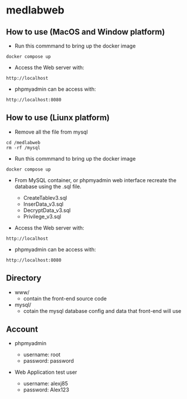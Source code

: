 # medlabweb

## How to use (MacOS and Window platform)

- Run this commmand to bring up the docker image
```
docker compose up
```

- Access the Web server with:
```
http://localhost
```

- phpmyadmin can be access with:
```
http://localhost:8080
```

## How to use (Liunx platform)

- Remove all the file from mysql
```
cd /medlabweb
rm -rf /mysql
```

- Run this commmand to bring up the docker image
```
docker compose up
```

- From MySQL container, or phpmyadmin web interface recreate the database using the .sql file.
  - CreateTablev3.sql
  - InserData_v3.sql
  - DecryptData_v3.sql
  - Privilege_v3.sql

- Access the Web server with:
```
http://localhost
```

- phpmyadmin can be access with:
```
http://localhost:8080
```
## Directory 

- www/
  - contain the front-end source code
- mysql/
  - cotain the mysql database config and data that front-end will use


## Account 

- phpmyadmin
  - username: root
  - password: password

- Web Application test user
  - username: alexj85
  - password: Alex123
